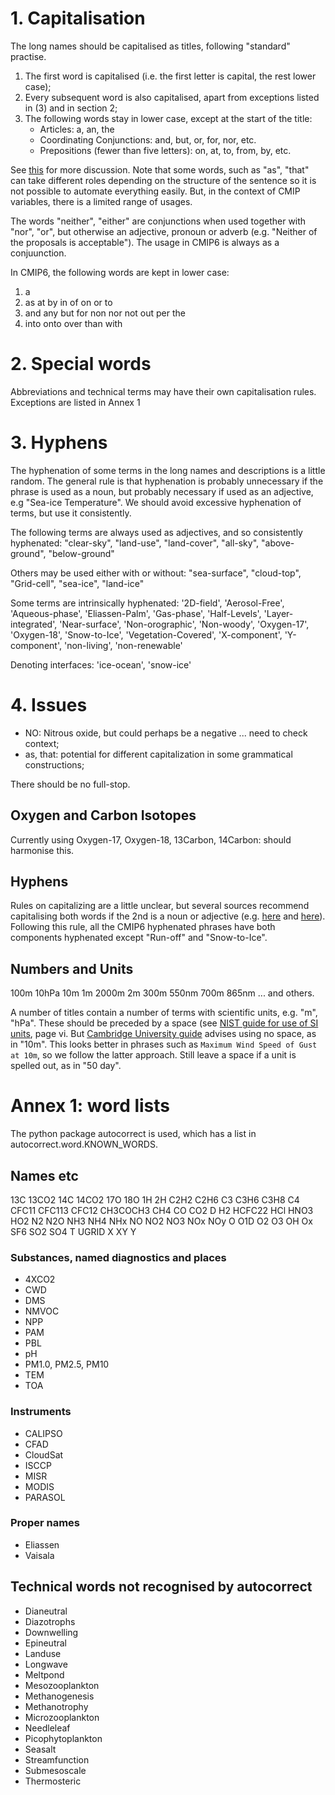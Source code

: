 
# 1. Capitalisation

The long names should be capitalised as titles, following "standard" practise.
1. The first word is capitalised (i.e. the first letter is capital, the rest lower case);
2. Every subsequent word is also capitalised, apart from exceptions listed in (3) and in section 2;
3. The following words stay in lower case, except at the start of the title:
    - Articles: a, an, the
    - Coordinating Conjunctions: and, but, or, for, nor, etc.
    - Prepositions (fewer than five letters): on, at, to, from, by, etc.
    
See [this](https://english.stackexchange.com/questions/14/which-words-in-a-title-should-be-capitalized ) for more discussion. Note that some words, such as "as", "that" can take different roles depending on the structure of the sentence so it is not possible to automate everything easily. But, in the context of CMIP variables, there is a limited range of usages.

The words "neither", "either" are conjunctions when used together with "nor", "or", but otherwise an adjective, pronoun or adverb (e.g. "Neither of the proposals is acceptable"). The usage in CMIP6 is always as a conjuunction.

In CMIP6, the following words are kept in lower case:
1. a
2. as at by in of on or to
3. and any but for non nor not out per the
4. into onto over than with

# 2. Special words

Abbreviations and technical terms may have their own capitalisation rules. Exceptions are listed in Annex 1

# 3. Hyphens

The hyphenation of some terms in the long names and descriptions is a little random. The general rule is that hyphenation is probably unnecessary if the phrase is used as a noun, but probably necessary if used as an adjective, e.g "Sea-ice Temperature". We should avoid excessive hyphenation of terms, but use it consistently.

The following terms are always used as adjectives, and so consistently hyphenated:
"clear-sky", "land-use", "land-cover", "all-sky", "above-ground", "below-ground"

Others may be used either with or without:
"sea-surface", "cloud-top", "Grid-cell", "sea-ice", "land-ice"

Some terms are intrinsically hyphenated:
'2D-field', 'Aerosol-Free', 'Aqueous-phase', 'Eliassen-Palm', 'Gas-phase', 'Half-Levels', 'Layer-integrated', 'Near-surface', 'Non-orographic', 'Non-woody', 'Oxygen-17', 'Oxygen-18', 'Snow-to-Ice', 'Vegetation-Covered', 'X-component', 'Y-component', 'non-living', 'non-renewable'

Denoting interfaces:
'ice-ocean', 'snow-ice'

# 4. Issues

- NO: Nitrous oxide, but could perhaps be a negative ... need to check context;
- as, that: potential for different capitalization in some grammatical constructions;

There should be no full-stop.

## Oxygen and Carbon Isotopes

Currently using Oxygen-17, Oxygen-18, 13Carbon, 14Carbon: should harmonise this.

## Hyphens

Rules on capitalizing are a little unclear, but several sources recommend capitalising both words if the 2nd is a noun or adjective (e.g. [here](https://english.stackexchange.com/questions/460/do-you-capitalize-both-parts-of-a-hyphenated-word-in-a-title) and [here](https://www.businesswritingblog.com/business_writing/2010/08/capitalizing-hyphenated-words-in-titles-.html)). Following this rule, all the CMIP6 hyphenated phrases have both components hyphenated except "Run-off" and "Snow-to-Ice". 

## Numbers and Units

100m 10hPa 10m 1m 2000m 2m 300m 550nm 700m 865nm ... and others.

A number of titles contain a number of terms with scientific units, e.g. "m", "hPa". These should be preceded by a space (see [NIST guide for use of SI units](https://physics.nist.gov/cuu/pdf/sp811.pdf), page vi. But [Cambridge University guide](https://www.cam.ac.uk/brand-resources/guidelines/editorial-style-guide) advises using no space, as in "10m". This looks better in phrases such as `Maximum Wind Speed of Gust at 10m`, so we follow the latter approach. Still leave a space if a unit is spelled out, as in "50 day".

# Annex 1: word lists

The python package autocorrect is used, which has a list in autocorrect.word.KNOWN_WORDS.

## Names etc

13C 13CO2 14C 14CO2 17O 18O 1H 2H C2H2 C2H6 C3 C3H6 C3H8 C4 CFC11 CFC113 CFC12 CH3COCH3 CH4 CO CO2 D H2 HCFC22 HCl HNO3 HO2 N2 N2O NH3 NH4 NHx NO NO2 NO3 NOx NOy O O1D O2 O3 OH Ox SF6 SO2 SO4 T UGRID X XY Y

### Substances, named diagnostics and places

- 4XCO2 
- CWD
- DMS
- NMVOC
- NPP
- PAM
- PBL
- pH
- PM1.0, PM2.5, PM10
- TEM
- TOA

### Instruments

- CALIPSO 
- CFAD 
- CloudSat
- ISCCP
- MISR
- MODIS
- PARASOL

### Proper names

- Eliassen
- Vaisala 

## Technical words not recognised by autocorrect

- Dianeutral 
- Diazotrophs 
- Downwelling 
- Epineutral 
- Landuse 
- Longwave 
- Meltpond 
- Mesozooplankton 
- Methanogenesis 
- Methanotrophy 
- Microzooplankton 
- Needleleaf 
- Picophytoplankton 
- Seasalt 
- Streamfunction 
- Submesoscale 
- Thermosteric 


